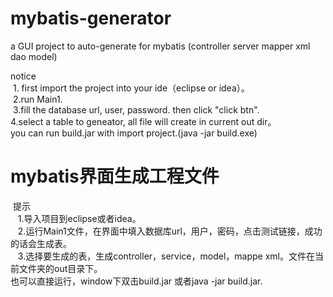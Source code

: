 # mybatis-generator<br>
a GUI project to auto-generate for mybatis (controller server mapper xml dao model)<br>

notice<br>
  1. first import the project into your ide（eclipse or idea）。<br>
  2.run Main1.<br>
  3.fill the database url, user, password. then click "click btn".<br>
  4.select a table to geneator, all file will create in current out dir。<br>
  you can run build.jar with import project.(java -jar build.exe)
  
# mybatis界面生成工程文件<br>
  提示<br>
    1.导入项目到eclipse或者idea。<br>
    2.运行Main1文件，在界面中填入数据库url，用户，密码，点击测试链接，成功的话会生成表。<br>
    3.选择要生成的表，生成controller，service，model，mappe xml。文件在当前文件夹的out目录下。<br>
 也可以直接运行，window下双击build.jar 或者java -jar build.jar.
 